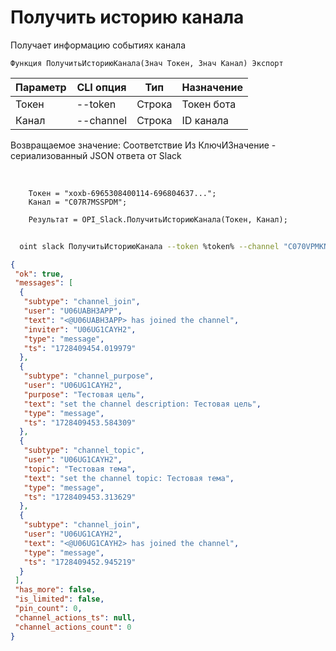 ﻿---
sidebar_position: 6
---

# Получить историю канала
 Получает информацию событиях канала



`Функция ПолучитьИсториюКанала(Знач Токен, Знач Канал) Экспорт`

  | Параметр | CLI опция | Тип | Назначение |
  |-|-|-|-|
  | Токен | --token | Строка | Токен бота |
  | Канал | --channel | Строка | ID канала |

  
  Возвращаемое значение:   Соответствие Из КлючИЗначение - сериализованный JSON ответа от Slack

<br/>




```bsl title="Пример кода"
    Токен = "xoxb-6965308400114-696804637...";
    Канал = "C07R7MSSPDM";

    Результат = OPI_Slack.ПолучитьИсториюКанала(Токен, Канал);
```



```sh title="Пример команды CLI"
    
  oint slack ПолучитьИсториюКанала --token %token% --channel "C070VPMKN8J"

```

```json title="Результат"
{
 "ok": true,
 "messages": [
  {
   "subtype": "channel_join",
   "user": "U06UABH3APP",
   "text": "<@U06UABH3APP> has joined the channel",
   "inviter": "U06UG1CAYH2",
   "type": "message",
   "ts": "1728409454.019979"
  },
  {
   "subtype": "channel_purpose",
   "user": "U06UG1CAYH2",
   "purpose": "Тестовая цель",
   "text": "set the channel description: Тестовая цель",
   "type": "message",
   "ts": "1728409453.584309"
  },
  {
   "subtype": "channel_topic",
   "user": "U06UG1CAYH2",
   "topic": "Тестовая тема",
   "text": "set the channel topic: Тестовая тема",
   "type": "message",
   "ts": "1728409453.313629"
  },
  {
   "subtype": "channel_join",
   "user": "U06UG1CAYH2",
   "text": "<@U06UG1CAYH2> has joined the channel",
   "type": "message",
   "ts": "1728409452.945219"
  }
 ],
 "has_more": false,
 "is_limited": false,
 "pin_count": 0,
 "channel_actions_ts": null,
 "channel_actions_count": 0
}
```
